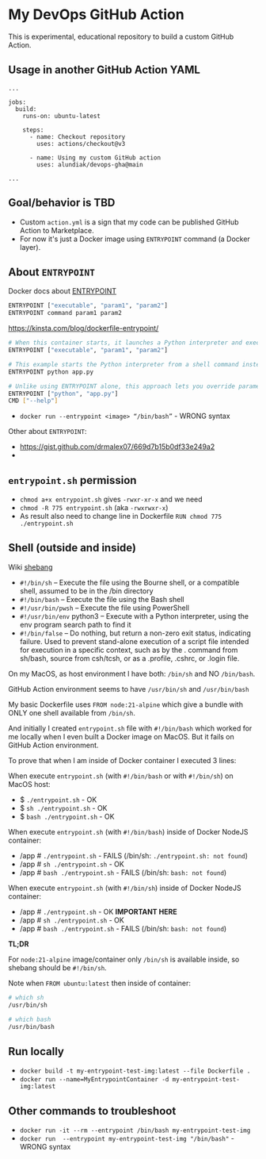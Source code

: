My DevOps GitHub Action
===

This is experimental, educational repository to build a custom GitHub Action.

## Usage in another GitHub Action YAML

```
...

jobs:
  build:
    runs-on: ubuntu-latest

    steps:
      - name: Checkout repository
        uses: actions/checkout@v3
        
      - name: Using my custom GitHub action
        uses: alundiak/devops-gha@main

...
```


## Goal/behavior is TBD

- Custom `action.yml` is a sign that my code can be published GitHub Action to Marketplace.
- For now it's just a Docker image using `ENTRYPOINT` command (a Docker layer).


## About `ENTRYPOINT`

Docker docs about [ENTRYPOINT](https://docs.docker.com/engine/reference/builder/#entrypoint)

```sh
ENTRYPOINT ["executable", "param1", "param2"]
ENTRYPOINT command param1 param2
```


https://kinsta.com/blog/dockerfile-entrypoint/

```sh
# When this container starts, it launches a Python interpreter and executes the app.py script to act as your container’s default behavior.
ENTRYPOINT ["executable", "param1", "param2"] 

# This example starts the Python interpreter from a shell command instead of running it directly.
ENTRYPOINT python app.py 

# Unlike using ENTRYPOINT alone, this approach lets you override parameters passed during the docker run command.
ENTRYPOINT ["python", "app.py"]
CMD ["--help"]
```

- `docker run --entrypoint <image> “/bin/bash”` - WRONG syntax

Other about `ENTRYPOINT`:
- https://gist.github.com/drmalex07/669d7b15b0df33e249a2
- 


## `entrypoint.sh` permission

- `chmod a+x entrypoint.sh` gives `-rwxr-xr-x` and we need
- `chmod -R 775 entrypoint.sh` (aka `-rwxrwxr-x`)
- As result also need to change line in Dockerfile `RUN chmod 775 ./entrypoint.sh`


## Shell (outside and inside)

Wiki [shebang](https://en.wikipedia.org/wiki/Shebang_(Unix))

- `#!/bin/sh` – Execute the file using the Bourne shell, or a compatible shell, assumed to be in the /bin directory
- `#!/bin/bash` – Execute the file using the Bash shell
- `#!/usr/bin/pwsh` – Execute the file using PowerShell
- `#!/usr/bin/env` python3 – Execute with a Python interpreter, using the env program search path to find it
- `#!/bin/false` – Do nothing, but return a non-zero exit status, indicating failure. Used to prevent stand-alone execution of a script file intended for execution in a specific context, such as by the . command from sh/bash, source from csh/tcsh, or as a .profile, .cshrc, or .login file.


On my MacOS, as host environment I have both: `/bin/sh` and NO `/bin/bash`. 

GitHub Action environment seems to have `/usr/bin/sh` and `/usr/bin/bash`

My basic Dockerfile uses `FROM node:21-alpine` which give a bundle with ONLY one shell available from `/bin/sh`.

And initially I created `entrypoint.sh` file with `#!/bin/bash` which worked for me locally when I even built a Docker image on MacOS. But it fails on GitHub Action environment.

To prove that when I am inside of Docker container I executed 3 lines:

When execute `entrypoint.sh` (with `#!/bin/bash` or with `#!/bin/sh`) on MacOS host:

- $ `./entrypoint.sh` - OK
- $ `sh ./entrypoint.sh` - OK
- $ `bash ./entrypoint.sh` - OK

When execute `entrypoint.sh` (with `#!/bin/bash`) inside of Docker NodeJS container:

- /app # `./entrypoint.sh` - FAILS (/bin/sh: `./entrypoint.sh: not found`)
- /app # `sh ./entrypoint.sh` - OK
- /app # `bash ./entrypoint.sh` - FAILS (/bin/sh: `bash: not found`)

When execute `entrypoint.sh` (with `#!/bin/sh`) inside of Docker NodeJS container:

- /app # `./entrypoint.sh` - OK **IMPORTANT HERE**
- /app # `sh ./entrypoint.sh` - OK
- /app # `bash ./entrypoint.sh` - FAILS (/bin/sh: `bash: not found`)


**TL;DR**

For `node:21-alpine` image/container only `/bin/sh` is available inside, so shebang should be `#!/bin/sh`.

Note when `FROM ubuntu:latest` then inside of container:

```sh
# which sh
/usr/bin/sh

# which bash
/usr/bin/bash
```

## Run locally

- `docker build -t my-entrypoint-test-img:latest --file Dockerfile .`
- `docker run --name=MyEntrypointContainer -d my-entrypoint-test-img:latest`

## Other commands to troubleshoot

- `docker run -it --rm --entrypoint /bin/bash my-entrypoint-test-img`
- `docker run  --entrypoint my-entrypoint-test-img "/bin/bash"` - WRONG syntax

